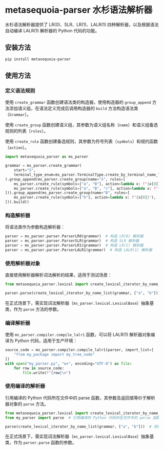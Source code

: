 # metasequoia-parser 水杉语法解析器

水杉语法解析器提供了 LR(0)、SLR、LR(1)、LALR(1) 四种解析器，以及根据语法自动编译 LALR(1) 解析器的 Python 代码的功能。

## 安装方法

```bash
pip install metasequoia-parser
```

## 使用方法

### 定义语法规则

使用 `create_grammar` 函数创建语法类的构造器，使用构造器的 `group_append` 方法添加语义组，在语法定义完成后调用构造器的 `build` 方法构造语法类（`Grammar`）。

使用 `create_group` 函数创建语义组，其参数为语义组名称（`name`）和语义组备选规则的列表（`rules`）。

使用 `create_rule` 函数创建备选规则，其参数为符号列表（`symbols`）和规约函数（`action`）。

```python
import metasequoia_parser as ms_parser

grammar = ms_parser.create_grammar(
    start="S",
    terminal_type_enum=ms_parser.TerminalType.create_by_terminal_name_list(["a", "b", "c"])
).group_append(ms_parser.create_group(name="S", rules=[
    ms_parser.create_rule(symbols=["a", "B"], action=lambda x: f"{x[0]}{x[1]}"),
    ms_parser.create_rule(symbols=["a", "B", "c"], action=lambda x: f"{x[0]}{x[1]}{x[2]}"),
])).group_append(ms_parser.create_group(name="B", rules=[
    ms_parser.create_rule(symbols=["b"], action=lambda x: f"{x[0]}"),
])).build()
```

### 构造解析器

将语法类作为参数构造解析器：

```python
parser = ms_parser.parser.ParserLR0(grammar)  # 构造 LR(0) 解析器
parser = ms_parser.parser.ParserSLR(grammar)  # 构造 SLR 解析器
parser = ms_parser.parser.ParserLR1(grammar)  # 构造 LR(1) 解析器
parser = ms_parser.parser.ParserLALR1(grammar)  # 构造 LALR(1) 解析器
```

### 使用解析器对象

直接使用解析器解析词法解析的结果，适用于测试场景：

```python
from metasequoia_parser.lexical import create_lexical_iterator_by_name_list

parser.parse(create_lexical_iterator_by_name_list(grammar, ["a", "b"]))
```

在正式场景下，需实现词法解析器（`ms_parser.lexical.LexicalBase`）抽象基类，作为 `parse` 方法的参数。

### 编译解析器

使用 `ms_parser.compiler.compile_lalr1` 函数，可以将 LALR(1) 解析器对象编译为 Python 代码，适用于生产环境：

```python
source_code = ms_parser.compiler.compile_lalr1(parser, import_list=[
    "from my_package import my_tree_node"
])
with open("my_parser.py", "w+", encoding="UTF-8") as file:
    for row in source_code:
        file.write(f"{row}\n")
```

### 使用编译的解析器

引用编译的 Python 代码所在文件中的 parse 函数，其参数及返回值等价于解析器对象的 `parse` 方法。

```python
from metasequoia_parser.lexical import create_lexical_iterator_by_name_list
from my_parser import parse  # 引用编译的 Python 代码所在文件中的 parse 函数

parse(create_lexical_iterator_by_name_list(grammar, ["a", "b"]))  # 测试场景
```

在正式场景下，需实现词法解析器（`ms_parser.lexical.LexicalBase`）抽象基类，作为 `parser.parse` 函数的参数。